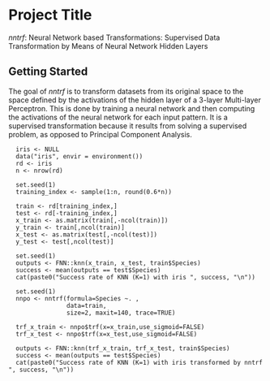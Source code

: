 # Project Title

*nntrf*: Neural Network based Transformations: Supervised Data Transformation by Means of Neural Network Hidden Layers

## Getting Started

The goal of *nntrf* is to transform datasets from its original space to the space defined by the activations of the hidden layer of a 3-layer Multi-layer Perceptron. This is done by training a neural network and then computing the activations of the neural network for each input pattern. It is a supervised transformation because it results from solving a supervised problem, as opposed to Principal Component Analysis.

```
  iris <- NULL
  data("iris", envir = environment())
  rd <- iris
  n <- nrow(rd)
  
  set.seed(1)
  training_index <- sample(1:n, round(0.6*n))
  
  train <- rd[training_index,]
  test <- rd[-training_index,]
  x_train <- as.matrix(train[,-ncol(train)])
  y_train <- train[,ncol(train)]
  x_test <- as.matrix(test[,-ncol(test)])
  y_test <- test[,ncol(test)] 
  
  set.seed(1)
  outputs <- FNN::knn(x_train, x_test, train$Species)
  success <- mean(outputs == test$Species)
  cat(paste0("Success rate of KNN (K=1) with iris ", success, "\n"))
  
  set.seed(1)
  nnpo <- nntrf(formula=Species ~. ,
                data=train,
                size=2, maxit=140, trace=TRUE)
  
  trf_x_train <- nnpo$trf(x=x_train,use_sigmoid=FALSE)
  trf_x_test <- nnpo$trf(x=x_test,use_sigmoid=FALSE)
  
  outputs <- FNN::knn(trf_x_train, trf_x_test, train$Species)
  success <- mean(outputs == test$Species)
  cat(paste0("Success rate of KNN (K=1) with iris transformed by nntrf ", success, "\n"))
```



